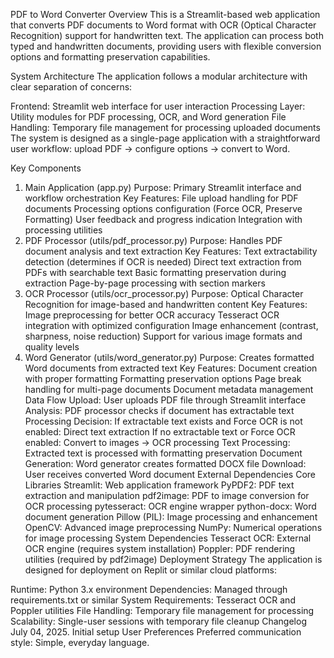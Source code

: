 PDF to Word Converter
Overview
This is a Streamlit-based web application that converts PDF documents to Word format with OCR (Optical Character Recognition) support for handwritten text. The application can process both typed and handwritten documents, providing users with flexible conversion options and formatting preservation capabilities.

System Architecture
The application follows a modular architecture with clear separation of concerns:

Frontend: Streamlit web interface for user interaction
Processing Layer: Utility modules for PDF processing, OCR, and Word generation
File Handling: Temporary file management for processing uploaded documents
The system is designed as a single-page application with a straightforward user workflow: upload PDF → configure options → convert to Word.

Key Components
1. Main Application (app.py)
Purpose: Primary Streamlit interface and workflow orchestration
Key Features:
File upload handling for PDF documents
Processing options configuration (Force OCR, Preserve Formatting)
User feedback and progress indication
Integration with processing utilities
2. PDF Processor (utils/pdf_processor.py)
Purpose: Handles PDF document analysis and text extraction
Key Features:
Text extractability detection (determines if OCR is needed)
Direct text extraction from PDFs with searchable text
Basic formatting preservation during extraction
Page-by-page processing with section markers
3. OCR Processor (utils/ocr_processor.py)
Purpose: Optical Character Recognition for image-based and handwritten content
Key Features:
Image preprocessing for better OCR accuracy
Tesseract OCR integration with optimized configuration
Image enhancement (contrast, sharpness, noise reduction)
Support for various image formats and quality levels
4. Word Generator (utils/word_generator.py)
Purpose: Creates formatted Word documents from extracted text
Key Features:
Document creation with proper formatting
Formatting preservation options
Page break handling for multi-page documents
Document metadata management
Data Flow
Upload: User uploads PDF file through Streamlit interface
Analysis: PDF processor checks if document has extractable text
Processing Decision:
If extractable text exists and Force OCR is not enabled: Direct text extraction
If no extractable text or Force OCR enabled: Convert to images → OCR processing
Text Processing: Extracted text is processed with formatting preservation
Document Generation: Word generator creates formatted DOCX file
Download: User receives converted Word document
External Dependencies
Core Libraries
Streamlit: Web application framework
PyPDF2: PDF text extraction and manipulation
pdf2image: PDF to image conversion for OCR processing
pytesseract: OCR engine wrapper
python-docx: Word document generation
Pillow (PIL): Image processing and enhancement
OpenCV: Advanced image preprocessing
NumPy: Numerical operations for image processing
System Dependencies
Tesseract OCR: External OCR engine (requires system installation)
Poppler: PDF rendering utilities (required by pdf2image)
Deployment Strategy
The application is designed for deployment on Replit or similar cloud platforms:

Runtime: Python 3.x environment
Dependencies: Managed through requirements.txt or similar
System Requirements: Tesseract OCR and Poppler utilities
File Handling: Temporary file management for processing
Scalability: Single-user sessions with temporary file cleanup
Changelog
July 04, 2025. Initial setup
User Preferences
Preferred communication style: Simple, everyday language.
